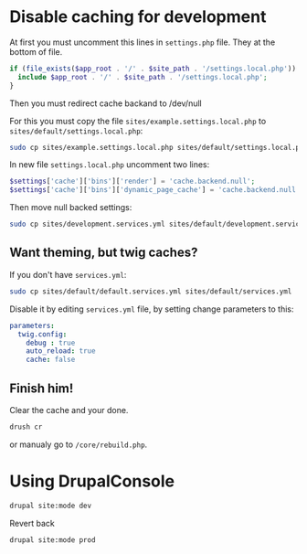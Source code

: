 # Disable caching for development

At first you must uncomment this lines in `settings.php` file. They at the bottom of file.

~~~php
if (file_exists($app_root . '/' . $site_path . '/settings.local.php')) {
  include $app_root . '/' . $site_path . '/settings.local.php';
}
~~~

Then you must redirect cache backand to /dev/null

For this you must copy the file `sites/example.settings.local.php` to `sites/default/settings.local.php`:

~~~bash
sudo cp sites/example.settings.local.php sites/default/settings.local.php
~~~

In new file `settings.local.php` uncomment two lines:

~~~php
$settings['cache']['bins']['render'] = 'cache.backend.null';
$settings['cache']['bins']['dynamic_page_cache'] = 'cache.backend.null';
~~~

Then move null backed settings:

~~~bash
sudo cp sites/development.services.yml sites/default/development.services.yml
~~~

## Want theming, but twig caches?

If you don't have `services.yml`:

~~~bash
sudo cp sites/default/default.services.yml sites/default/services.yml
~~~

Disable it by editing `services.yml` file, by setting change parameters to this:

~~~yml
parameters:
  twig.config:
    debug : true
    auto_reload: true
    cache: false
~~~

## Finish him!

Clear the cache and your done.

~~~bash
drush cr
~~~

or manualy go to `/core/rebuild.php`.

# Using DrupalConsole

```bash
drupal site:mode dev
```

Revert back

```
drupal site:mode prod
```

